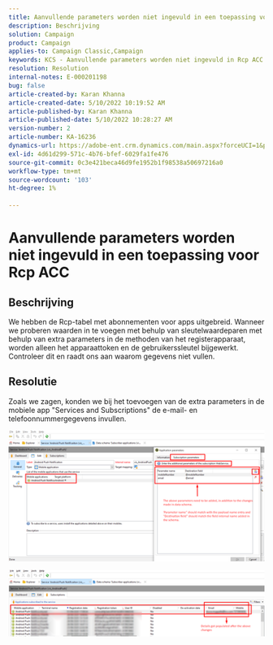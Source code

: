 ```yaml
---
title: Aanvullende parameters worden niet ingevuld in een toepassing voor Rcp ACC
description: Beschrijving
solution: Campaign
product: Campaign
applies-to: Campaign Classic,Campaign
keywords: KCS - Aanvullende parameters worden niet ingevuld in Rcp ACC van toepassing
resolution: Resolution
internal-notes: E-000201198
bug: false
article-created-by: Karan Khanna
article-created-date: 5/10/2022 10:19:52 AM
article-published-by: Karan Khanna
article-published-date: 5/10/2022 10:28:27 AM
version-number: 2
article-number: KA-16236
dynamics-url: https://adobe-ent.crm.dynamics.com/main.aspx?forceUCI=1&pagetype=entityrecord&etn=knowledgearticle&id=c30e09ba-4ad0-ec11-a7b5-00224809c556
exl-id: 4d61d299-571c-4b76-bfef-6029fa1fe476
source-git-commit: 0c3e421beca46d9fe1952b1f98538a50697216a0
workflow-type: tm+mt
source-wordcount: '103'
ht-degree: 1%

---
```


# Aanvullende parameters worden niet ingevuld in een toepassing voor Rcp ACC

## Beschrijving


We hebben de Rcp-tabel met abonnementen voor apps uitgebreid. Wanneer we proberen waarden in te voegen met behulp van sleutelwaardeparen met behulp van extra parameters in de methoden van het registerapparaat, worden alleen het apparaattoken en de gebruikerssleutel bijgewerkt. Controleer dit en raadt ons aan waarom gegevens niet vullen.


## Resolutie


Zoals we zagen, konden we bij het toevoegen van de extra parameters in de mobiele app &quot;Services and Subscriptions&quot; de e-mail- en telefoonnummergegevens invullen.



![](assets/bc1c5473-4bd0-ec11-a7b5-00224809c556.png)



![](assets/ddd78ad4-4bd0-ec11-a7b5-00224809c556.png)
